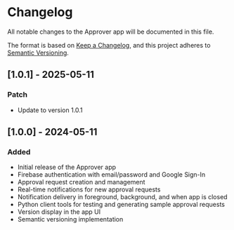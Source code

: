 # Changelog

All notable changes to the Approver app will be documented in this file.

The format is based on [Keep a Changelog](https://keepachangelog.com/en/1.0.0/),
and this project adheres to [Semantic Versioning](https://semver.org/spec/v2.0.0.html).

## [1.0.1] - 2025-05-11

### Patch
- Update to version 1.0.1

## [1.0.0] - 2024-05-11

### Added
- Initial release of the Approver app
- Firebase authentication with email/password and Google Sign-In
- Approval request creation and management
- Real-time notifications for new approval requests
- Notification delivery in foreground, background, and when app is closed
- Python client tools for testing and generating sample approval requests
- Version display in the app UI
- Semantic versioning implementation 